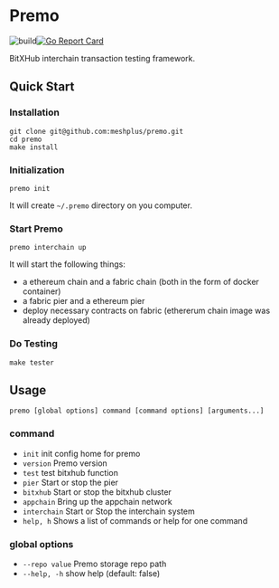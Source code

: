 # Premo

![build](https://github.com/meshplus/premo/workflows/build/badge.svg)[![Go Report Card](https://goreportcard.com/badge/github.com/meshplus/premo)](https://goreportcard.com/report/github.com/meshplus/premo)

BitXHub interchain transaction testing framework.

## Quick Start

### Installation

```shell
git clone git@github.com:meshplus/premo.git
cd premo
make install
```

### Initialization

```shell
premo init
```

It will create `~/.premo` directory on you computer.

### Start Premo

```shell
premo interchain up
```

It will start the following things: 

+ a ethereum chain and a fabric chain (both in the form of docker container)
+ a fabric pier and a ethereum pier
+ deploy necessary contracts on fabric (ethererum chain image was already deployed)

### Do Testing

```shell
make tester
```

## Usage

```shell
premo [global options] command [command options] [arguments...]
```

### command

+ `init`        init config home for premo
+ `version`     Premo version
+ `test`        test bitxhub function
+ `pier`        Start or stop the pier
+ `bitxhub`     Start or stop the bitxhub cluster
+ `appchain`    Bring up the appchain network
+ `interchain`  Start or Stop the interchain system
+ `help, h`     Shows a list of commands or help for one command

### global options

+ `--repo value`  Premo storage repo path
+ `--help, -h`    show help (default: false)


